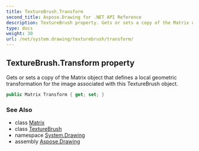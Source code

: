 ```yaml
---
title: TextureBrush.Transform
second_title: Aspose.Drawing for .NET API Reference
description: TextureBrush property. Gets or sets a copy of the Matrix object that defines a local geometric transformation for the image associated with this TextureBrush object
type: docs
weight: 30
url: /net/system.drawing/texturebrush/transform/
---
```

## TextureBrush.Transform property

Gets or sets a copy of the Matrix object that defines a local geometric transformation for the image associated with this TextureBrush object.

```csharp
public Matrix Transform { get; set; }
```

### See Also

* class [Matrix](../../../system.drawing.drawing2d/matrix/)
* class [TextureBrush](../)
* namespace [System.Drawing](../../texturebrush/)
* assembly [Aspose.Drawing](../../../)



